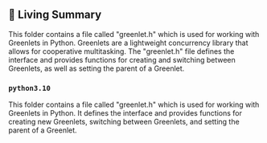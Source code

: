 

<!-- Living README Summary -->
## 🌳 Living Summary

This folder contains a file called "greenlet.h" which is used for working with Greenlets in Python. Greenlets are a lightweight concurrency library that allows for cooperative multitasking. The "greenlet.h" file defines the interface and provides functions for creating and switching between Greenlets, as well as setting the parent of a Greenlet.


### `python3.10`

This folder contains a file called "greenlet.h" which is used for working with Greenlets in Python. It defines the interface and provides functions for creating new Greenlets, switching between Greenlets, and setting the parent of a Greenlet.

<!-- Living README Summary -->